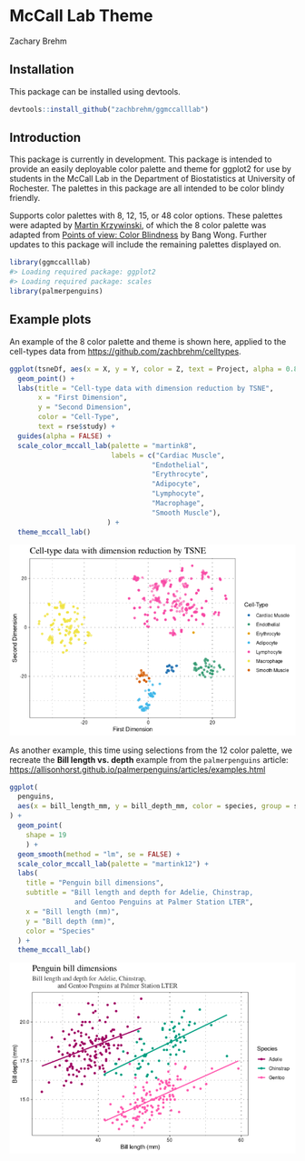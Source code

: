 McCall Lab Theme
================
Zachary Brehm

## Installation

This package can be installed using devtools.

``` r
devtools::install_github("zachbrehm/ggmccalllab")
```

## Introduction

This package is currently in development. This package is intended to
provide an easily deployable color palette and theme for ggplot2 for use
by students in the McCall Lab in the Department of Biostatistics at
University of Rochester. The palettes in this package are all intended
to be color blindy friendly.

Supports color palettes with 8, 12, 15, or 48 color options. These
palettes were adapted by [Martin
Krzywinski](http://mkweb.bcgsc.ca/colorblind/palettes.mhtml#page-container),
of which the 8 color palette was adapted from [Points of view: Color
Blindness](https://www.nature.com/articles/nmeth.1618) by Bang Wong.
Further updates to this package will include the remaining palettes
displayed on.

``` r
library(ggmccalllab)
#> Loading required package: ggplot2
#> Loading required package: scales
library(palmerpenguins)
```

## Example plots

An example of the 8 color palette and theme is shown here, applied to
the cell-types data from <https://github.com/zachbrehm/celltypes>.

``` r
ggplot(tsneDf, aes(x = X, y = Y, color = Z, text = Project, alpha = 0.8)) + 
  geom_point() + 
  labs(title = "Cell-type data with dimension reduction by TSNE", 
       x = "First Dimension", 
       y = "Second Dimension", 
       color = "Cell-Type",
       text = rse$study) + 
  guides(alpha = FALSE) + 
  scale_color_mccall_lab(palette = "martink8",
                         labels = c("Cardiac Muscle", 
                                   "Endothelial", 
                                   "Erythrocyte", 
                                   "Adipocyte", 
                                   "Lymphocyte", 
                                   "Macrophage", 
                                   "Smooth Muscle"),
                        ) +
  theme_mccall_lab()
```

![](man/figures/gg_tsne.png)<!-- -->

As another example, this time using selections from the 12 color
palette, we recreate the **Bill length vs. depth** example from the
`palmerpenguins` article:
<https://allisonhorst.github.io/palmerpenguins/articles/examples.html>

``` r
ggplot(
  penguins,
  aes(x = bill_length_mm, y = bill_depth_mm, color = species, group = species)
) +
  geom_point(
    shape = 19
    ) +
  geom_smooth(method = "lm", se = FALSE) +
  scale_color_mccall_lab(palette = "martink12") +
  labs(
    title = "Penguin bill dimensions",
    subtitle = "Bill length and depth for Adelie, Chinstrap, 
                and Gentoo Penguins at Palmer Station LTER",
    x = "Bill length (mm)",
    y = "Bill depth (mm)",
    color = "Species"
  ) + 
  theme_mccall_lab()
```

![](man/figures/penguins.png)<!-- -->
